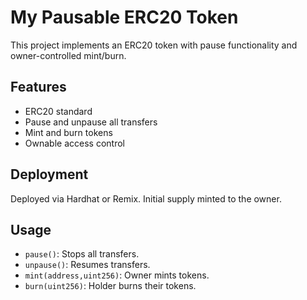 # My Pausable ERC20 Token

This project implements an ERC20 token with pause functionality and owner-controlled mint/burn.

## Features

- ERC20 standard
- Pause and unpause all transfers
- Mint and burn tokens
- Ownable access control

## Deployment

Deployed via Hardhat or Remix. Initial supply minted to the owner.

## Usage

- `pause()`: Stops all transfers.
- `unpause()`: Resumes transfers.
- `mint(address,uint256)`: Owner mints tokens.
- `burn(uint256)`: Holder burns their tokens.
